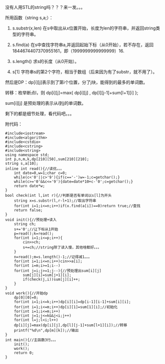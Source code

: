 <p>没有人用STL的string吗？？？来一发。。。</p>
<p>所用函数（string s,a;）：</p>
<ol>
<li>
<p>s.substr(x,len)   在s中取出从x位置开始，长度为len的字符串，并返回string类型的字符串。</p>
</li>
<li>
<p>s.find(a)   在s中查找字符串a,并返回起始下标（从0开始），若不存在，返回1844674407370955161，即（1999999999999999）16.</p>
</li>
<li>
<p>s.length()   求s的长度（从0开始）。</p>
</li>
<li>
<p>s[1]   字符串s的第2个字符，相当于数组（后来因为有了substr，就不用了）。</p>
</li>
</ol>
<p>然后是DP：dp[i][j]表示到了第i个位置，分了j块，能得到的最多的单词数。</p>
<p>转移：枚举断点l，则 dp[i][j]=max{ dp[i][j] , dp[l][j-1]+sum[l+1][i] };</p>
<p>sum[i][j] 是预处理的表示从i到j的单词数。</p>
<p>剩下的都是细节处理，看代码吧。。。</p>
<p>附代码：</p>
<pre><code class="language-cpp" data-rendered-lang="cpp"><span class="hljs-meta">#<span class="hljs-meta-keyword">include</span><span class="hljs-meta-string">&lt;iostream&gt;</span></span>
<span class="hljs-meta">#<span class="hljs-meta-keyword">include</span><span class="hljs-meta-string">&lt;algorithm&gt;</span></span>
<span class="hljs-meta">#<span class="hljs-meta-keyword">include</span><span class="hljs-meta-string">&lt;cstdio&gt;</span></span>
<span class="hljs-meta">#<span class="hljs-meta-keyword">include</span><span class="hljs-meta-string">&lt;cstring&gt;</span></span>
<span class="hljs-meta">#<span class="hljs-meta-keyword">include</span><span class="hljs-meta-string">&lt;string&gt;</span></span>
<span class="hljs-keyword">using</span> <span class="hljs-keyword">namespace</span> <span class="hljs-built_in">std</span>;
<span class="hljs-keyword">int</span> p,n,m,k,dp[<span class="hljs-number">210</span>][<span class="hljs-number">50</span>],sum[<span class="hljs-number">210</span>][<span class="hljs-number">210</span>];
<span class="hljs-built_in">string</span> s,a[<span class="hljs-number">10</span>];
<span class="hljs-function"><span class="hljs-keyword">inline</span> <span class="hljs-keyword">int</span> <span class="hljs-title">read</span><span class="hljs-params">()</span></span>{<span class="hljs-comment">//读优。。。</span>
	<span class="hljs-keyword">int</span> date=<span class="hljs-number">0</span>,w=<span class="hljs-number">1</span>;<span class="hljs-keyword">char</span> c=<span class="hljs-number">0</span>;
	<span class="hljs-keyword">while</span>(c&lt;<span class="hljs-string">'0'</span>||c&gt;<span class="hljs-string">'9'</span>){<span class="hljs-keyword">if</span>(c==<span class="hljs-string">'-'</span>)w=<span class="hljs-number">-1</span>;c=getchar();}
	<span class="hljs-keyword">while</span>(c&gt;=<span class="hljs-string">'0'</span>&amp;&amp;c&lt;=<span class="hljs-string">'9'</span>){date=date*<span class="hljs-number">10</span>+c-<span class="hljs-string">'0'</span>;c=getchar();}
	<span class="hljs-keyword">return</span> date*w;
}
<span class="hljs-function"><span class="hljs-keyword">bool</span> <span class="hljs-title">check</span><span class="hljs-params">(<span class="hljs-keyword">int</span> l,<span class="hljs-keyword">int</span> r)</span></span>{<span class="hljs-comment">//判断是否有单词以s[l]为开头</span>
    <span class="hljs-built_in">string</span> x=s.substr(l,r-l+<span class="hljs-number">1</span>);<span class="hljs-comment">//取出字符串</span>
    <span class="hljs-keyword">for</span>(<span class="hljs-keyword">int</span> i=<span class="hljs-number">1</span>;i&lt;=n;i++)<span class="hljs-keyword">if</span>(x.find(a[i])==<span class="hljs-number">0</span>)<span class="hljs-keyword">return</span> <span class="hljs-literal">true</span>;<span class="hljs-comment">//查找</span>
    <span class="hljs-keyword">return</span> <span class="hljs-literal">false</span>;
}
<span class="hljs-function"><span class="hljs-keyword">void</span> <span class="hljs-title">init</span><span class="hljs-params">()</span></span>{<span class="hljs-comment">//预处理+读入</span>
    <span class="hljs-built_in">string</span> ch;
    s+=<span class="hljs-string">'0'</span>;<span class="hljs-comment">//让下标从1开始</span>
    p=read();k=read();
    <span class="hljs-keyword">for</span>(<span class="hljs-keyword">int</span> i=<span class="hljs-number">1</span>;i&lt;=p;i++){
        <span class="hljs-built_in">cin</span>&gt;&gt;ch;
        s+=ch;<span class="hljs-comment">//string除了读入慢，其他啥都好。。。</span>
    }
    n=read();m=s.length()<span class="hljs-number">-1</span>;<span class="hljs-comment">//记得减1。。。</span>
    <span class="hljs-keyword">for</span>(<span class="hljs-keyword">int</span> i=<span class="hljs-number">1</span>;i&lt;=n;i++)<span class="hljs-built_in">cin</span>&gt;&gt;a[i];
    <span class="hljs-keyword">for</span>(<span class="hljs-keyword">int</span> i=m;i&gt;=<span class="hljs-number">1</span>;i--)
    <span class="hljs-keyword">for</span>(<span class="hljs-keyword">int</span> j=i;j&gt;=<span class="hljs-number">1</span>;j--){<span class="hljs-comment">//预处理出sum[i][j]</span>
        sum[j][i]=sum[j+<span class="hljs-number">1</span>][i];
        <span class="hljs-keyword">if</span>(check(j,i))sum[j][i]++;
    }
}
<span class="hljs-function"><span class="hljs-keyword">void</span> <span class="hljs-title">work</span><span class="hljs-params">()</span></span>{<span class="hljs-comment">//开始dp</span>
    dp[<span class="hljs-number">0</span>][<span class="hljs-number">0</span>]=<span class="hljs-number">0</span>;
    <span class="hljs-keyword">for</span>(<span class="hljs-keyword">int</span> i=<span class="hljs-number">1</span>;i&lt;=k;i++)dp[i][i]=dp[i<span class="hljs-number">-1</span>][i<span class="hljs-number">-1</span>]+sum[i][i];
    <span class="hljs-keyword">for</span>(<span class="hljs-keyword">int</span> i=<span class="hljs-number">1</span>;i&lt;=m;i++)dp[i][<span class="hljs-number">1</span>]=sum[<span class="hljs-number">1</span>][i];<span class="hljs-comment">//初始化</span>
    <span class="hljs-keyword">for</span>(<span class="hljs-keyword">int</span> i=<span class="hljs-number">1</span>;i&lt;=m;i++)
    <span class="hljs-keyword">for</span>(<span class="hljs-keyword">int</span> j=<span class="hljs-number">1</span>;j&lt;=k&amp;&amp;j&lt;i;j++)
    <span class="hljs-keyword">for</span>(<span class="hljs-keyword">int</span> l=j;l&lt;i;l++)
    dp[i][j]=max(dp[i][j],dp[l][j<span class="hljs-number">-1</span>]+sum[l+<span class="hljs-number">1</span>][i]);<span class="hljs-comment">//转移</span>
    <span class="hljs-built_in">printf</span>(<span class="hljs-string">"%d\n"</span>,dp[m][k]);<span class="hljs-comment">//输出</span>
}
<span class="hljs-function"><span class="hljs-keyword">int</span> <span class="hljs-title">main</span><span class="hljs-params">()</span></span>{<span class="hljs-comment">//主函数3行。。。</span>
    init();
    work();
    <span class="hljs-keyword">return</span> <span class="hljs-number">0</span>;
}

</code></pre>
